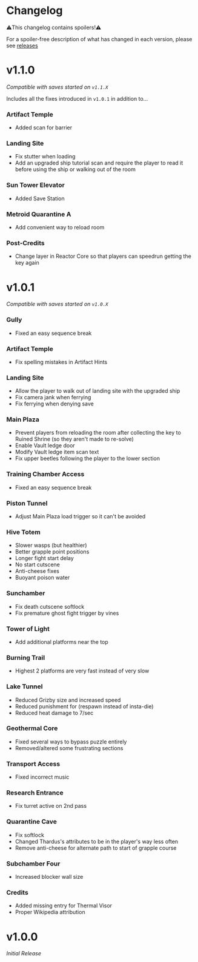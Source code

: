 # Changelog

⚠️This changelog contains spoilers!⚠️

For a spoiler-free description of what has changed in each version, please see [releases](https://github.com/toasterparty/metroid-fool/releases)

# **v1.1.0**

*Compatible with saves started on `v1.1.X`*

Includes all the fixes introduced in `v1.0.1` in addition to...

### Artifact Temple

- Added scan for barrier

### Landing Site

- Fix stutter when loading
- Add an upgraded ship tutorial scan and require the player to read it before using the ship or walking out of the room

### Sun Tower Elevator

- Added Save Station

### Metroid Quarantine A

- Add convenient way to reload room

### Post-Credits

- Change layer in Reactor Core so that players can speedrun getting the key again

# **v1.0.1**

*Compatible with saves started on `v1.0.X`*

### Gully

- Fixed an easy sequence break

### Artifact Temple

- Fix spelling mistakes in Artifact Hints

### Landing Site

- Allow the player to walk out of landing site with the upgraded ship
- Fix camera jank when ferrying
- Fix ferrying when denying save

### Main Plaza

- Prevent players from reloading the room after collecting the key to Ruined Shrine (so they aren't made to re-solve)
- Enable Vault ledge door
- Modify Vault ledge item scan text
- Fix upper beetles following the player to the lower section

### Training Chamber Access

- Fixed an easy sequence break

### Piston Tunnel

- Adjust Main Plaza load trigger so it can't be avoided

### Hive Totem

- Slower wasps (but healthier)
- Better grapple point positions
- Longer fight start delay
- No start cutscene
- Anti-cheese fixes
- Buoyant poison water

### Sunchamber

- Fix death cutscene softlock
- Fix premature ghost fight trigger by vines

### Tower of Light

- Add additional platforms near the top

### Burning Trail

- Highest 2 platforms are very fast instead of very slow

### Lake Tunnel

- Reduced Grizby size and increased speed
- Reduced punishment for (respawn instead of insta-die)
- Reduced heat damage to 7/sec

### Geothermal Core

- Fixed several ways to bypass puzzle entirely
- Removed/altered some frustrating sections

### Transport Access

- Fixed incorrect music

### Research Entrance

- Fix turret active on 2nd pass

### Quarantine Cave

- Fix softlock
- Changed Thardus's attributes to be in the player's way less often
- Remove anti-cheese for alternate path to start of grapple course

### Subchamber Four

- Increased blocker wall size

### Credits

- Added missing entry for Thermal Visor
- Proper Wikipedia attribution

# **v1.0.0**

*Initial Release*
